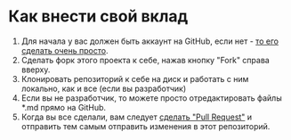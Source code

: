 # Как внести свой вклад

1. Для начала у вас должен быть аккаунт на GitHub, если нет - [то его сделать очень просто](https://github.com/join).
2. Сделать форк этого проекта к себе, нажав кнопку "Fork" справа вверху.
3. Клонировать репозиторий к себе на диск и работать с ним локально, как и все (если вы разработчик)
4. Если вы не разработчик, то можете просто отредактировать файлы *.md прямо на GitHub.
5. Когда вы все сделали, вам следует [сделать "Pull Request"](https://help.github.com/articles/creating-a-pull-request) и отправить тем самым отправить изменения в этот репозиторий.
